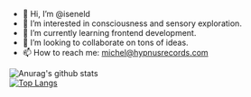 - 👋 Hi, I’m @iseneld
- 👀 I’m interested in consciousness and sensory exploration.
- 🌱 I’m currently learning frontend development.
- 💞️ I’m looking to collaborate on tons of ideas.
- 📫 How to reach me: michel@hypnusrecords.com

<!---
iseneld/iseneld is a ✨ special ✨ repository because its `README.md` (this file) appears on your GitHub profile.
You can click the Preview link to take a look at your changes.
--->

![Anurag's github stats](https://github-readme-stats.vercel.app/api?username=iseneld&theme=apprentice)
<br>
[![Top Langs](https://github-readme-stats.vercel.app/api/top-langs/?username=iseneld&theme=apprentice)](https://github.com/iseneld/github-readme-stats)

